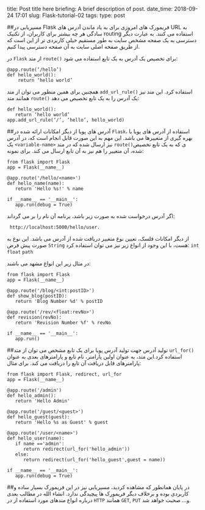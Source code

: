 title: Post title here
briefing: A brief description of post.
date_time: 2018-09-24 17:01
slug: Flask-tutorial-02
tags: 
type: post

##مسیریابی در Flask
فریمورک های امروزی برای به یاد ماندن آدرس های URL به سادگی هر چه بیشتر برای کاربران، از تکنیک routing استفاده می کنند. به عبارت دیگر دسترسی به یک 
صفحه مشخص سایت به طور مستقیم خیلی کاربردی تر از این است که از طریق صفحه اصلی سایت به آن صفحه دسترسی پیدا کنیم.

در 
`Flask` 
از متد 
`route()`
برای تخصیص یک آدرس به یک تابع استفاده می شود:

```
@app.route(‘/hello’)
def hello_world():
	return ‘hello world’
```

همچنین برای همین منظور می توان از متد 
`add_url_rule()`
استفاده کرد. این متد نیز همانند متد
`route()`
یک آدرس را به یک تابع تخصیص می دهد:

```
def hello_world():
   return ‘hello world’
app.add_url_rule(‘/’, ‘hello’, hello_world)
```

##آدرس های پویا
از دیگز امکانات ارائه شده در 
`Flask`،
استفاده از آدرس های پویا با بهره گیری از متغییرها می باشد.
این مهم به این صورت قابل انجام است که، در آدرس یک 
`<variable-name>`
نیز ارسال شده که در متد
`route()`ی
که به یک تابع تخصیص شده، آن متغییر را هم نیز به آن تابع ارسال می کند. برای نمونه:

```
from flask import Flask
app = Flask(__name__)

@app.route('/hello/<name>')
def hello_name(name):
   return 'Hello %s!' % name

if __name__ == '__main__':
   app.run(debug = True)
```

اگر آدرس درخواست شده به صورت زیر باشد، برنامه آن نام را بر می گرداند:

```
 http://localhost:5000/hello/user.
```
از دیگر امکانات فلسک، تعیین نوع متغییر دریافت شده از آدرس می باشد. این نوع به صورت پیش فرض 
`String`
هست، با این وجود از انواع زیر نیز می توان استفاده کرد:
`int`
`float`
`path`

در مثال زیر این انواع مشهد می باشند:
```
from flask import Flask
app = Flask(__name__)

@app.route('/blog/<int:postID>')
def show_blog(postID):
   return 'Blog Number %d' % postID

@app.route('/rev/<float:revNo>')
def revision(revNo):
   return 'Revision Number %f' % revNo

if __name__ == '__main__':
   app.run()
```

##تولید آدرس
جهت تولید آدرس پویا برای یک تابع مشخص می توان از متد
`url_for()`
استفاده کرد.این متد، به عنوان اولین پارامتر، نام تابع و پارامترهای بعدی به عنوان پارامترهای قابل دریافت آن تابع را دریافت می کند. برای مثال:
```
from flask import Flask, redirect, url_for
app = Flask(__name__)

@app.route('/admin')
def hello_admin():
   return 'Hello Admin'

@app.route('/guest/<guest>')
def hello_guest(guest):
   return 'Hello %s as Guest' % guest

@app.route('/user/<name>')
def hello_user(name):
   if name =='admin':
      return redirect(url_for('hello_admin'))
   else:
      return redirect(url_for('hello_guest',guest = name))

if __name__ == '__main__':
   app.run(debug = True)
```

##در پایان
همانطور که مشاهده کردید، مسیریابی نیز در این فریمورک بسیار ساده و کاربردی بوده و برخلاف دیگر فریمورک ها پیچیدگی ندارد. انشاء الله در مطالب بعدی درباره انواع متدهای
مورد استفاده از در
`HTTP`
همانند
`GET`, `PUT`
و... صحبت خواهد شد.

   

